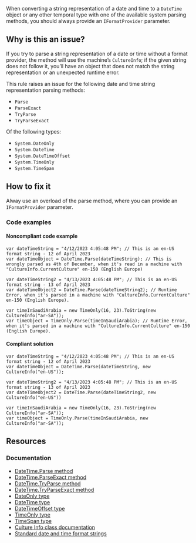 When converting a string representation of a date and time to a `DateTime` object or any other temporal type with one of the available system parsing methods, you should always provide an `IFormatProvider` parameter.
 
## Why is this an issue?
 
If you try to parse a string representation of a date or time without a format provider, the method will use the machine’s `CultureInfo`; if the given string does not follow it, you’ll have an object that does not match the string representation or an unexpected runtime error.
 
This rule raises an issue for the following date and time string representation parsing methods:
 
- `Parse`
- `ParseExact`
- `TryParse`
- `TryParseExact`

Of the following types:

- `System.DateOnly`
- `System.DateTime`
- `System.DateTimeOffset`
- `System.TimeOnly`
- `System.TimeSpan`

## How to fix it
 
Alway use an overload of the parse method, where you can provide an `IFormatProvider` parameter.
 
### Code examples
 
#### Noncompliant code example

    var dateTimeString = "4/12/2023 4:05:48 PM"; // This is an en-US format string - 12 of April 2023
    var dateTimeObject = DateTime.Parse(dateTimeString); // This is wrongly parsed as 4th of December, when it's read in a machine with "CultureInfo.CurrentCulture" en-150 (English Europe)
    
    var dateTimeString2 = "4/13/2023 4:05:48 PM"; // This is an en-US format string - 13 of April 2023
    var dateTimeObject2 = DateTime.Parse(dateTimeString2); // Runtime Error, when it's parsed in a machine with "CultureInfo.CurrentCulture" en-150 (English Europe).
    
    var timeInSaudiArabia = new TimeOnly(16, 23).ToString(new CultureInfo("ar-SA"));
    var timeObject = TimeOnly.Parse(timeInSaudiArabia); // Runtime Error, when it's parsed in a machine with "CultureInfo.CurrentCulture" en-150 (English Europe).

#### Compliant solution

    var dateTimeString = "4/12/2023 4:05:48 PM"; // This is an en-US format string - 12 of April 2023
    var dateTimeObject = DateTime.Parse(dateTimeString, new CultureInfo("en-US"));
    
    var dateTimeString2 = "4/13/2023 4:05:48 PM"; // This is an en-US format string - 13 of April 2023
    var dateTimeObject2 = DateTime.Parse(dateTimeString2, new CultureInfo("en-US"))
    
    var timeInSaudiArabia = new TimeOnly(16, 23).ToString(new CultureInfo("ar-SA"));
    var timeObject = TimeOnly.Parse(timeInSaudiArabia, new CultureInfo("ar-SA"));

## Resources
 
### Documentation

- [DateTime.Parse method](https://learn.microsoft.com/en-us/dotnet/api/system.datetime.parse)
- [DateTime.ParseExact method](https://learn.microsoft.com/en-us/dotnet/api/system.datetime.parseexact)
- [DateTime.TryParse method](https://learn.microsoft.com/en-us/dotnet/api/system.datetime.tryparse)
- [DateTime.TryParseExact method](https://learn.microsoft.com/en-us/dotnet/api/system.datetime.tryparseexact)
- [DateOnly type](https://learn.microsoft.com/en-us/dotnet/api/system.dateonly)
- [DateTime type](https://learn.microsoft.com/en-us/dotnet/api/system.datetime)
- [DateTimeOffset type](https://learn.microsoft.com/en-us/dotnet/api/system.datetimeoffset)
- [TimeOnly type](https://learn.microsoft.com/en-us/dotnet/api/system.timeonly)
- [TimeSpan type](https://learn.microsoft.com/en-us/dotnet/api/system.timespan)
- [Culture Info class documentation](https://learn.microsoft.com/en-us/dotnet/api/system.globalization.cultureinfo)
- [Standard date and time format
  strings](https://learn.microsoft.com/en-us/dotnet/standard/base-types/standard-date-and-time-format-strings)